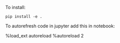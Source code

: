 To install:

    pip install -e .

To autorefresh code in jupyter add this in notebook:

%load_ext autoreload
%autoreload 2